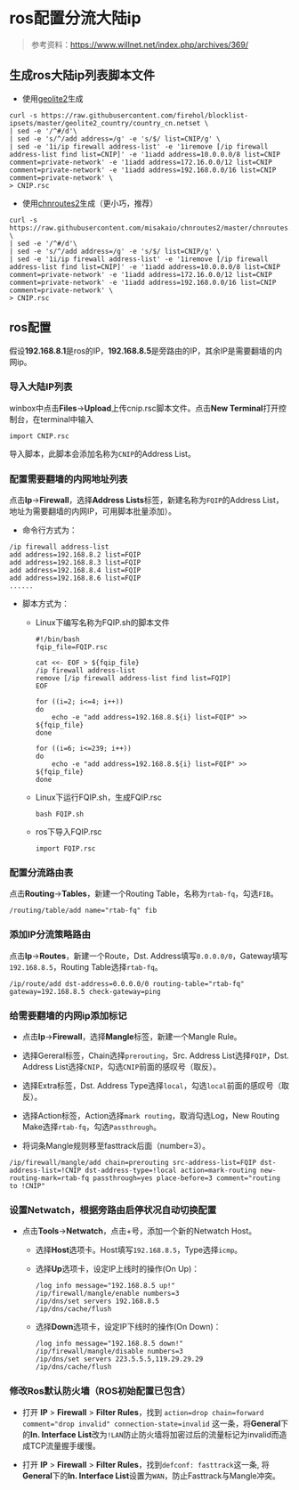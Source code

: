 # ros配置分流大陆ip

> 参考资料：<https://www.willnet.net/index.php/archives/369/>

## 生成ros大陆ip列表脚本文件

+ 使用[geolite2](https://github.com/firehol/blocklist-ipsets/tree/master/geolite2_country)生成

```shell
curl -s https://raw.githubusercontent.com/firehol/blocklist-ipsets/master/geolite2_country/country_cn.netset \
| sed -e '/^#/d'\
| sed -e 's/^/add address=/g' -e 's/$/ list=CNIP/g' \
| sed -e '1i/ip firewall address-list' -e '1iremove [/ip firewall address-list find list=CNIP]' -e '1iadd address=10.0.0.0/8 list=CNIP comment=private-network' -e '1iadd address=172.16.0.0/12 list=CNIP comment=private-network' -e '1iadd address=192.168.0.0/16 list=CNIP comment=private-network' \
> CNIP.rsc
```

+ 使用[chnroutes2](https://github.com/misakaio/chnroutes2)生成（更小巧，推荐）

```shell
curl -s https://raw.githubusercontent.com/misakaio/chnroutes2/master/chnroutes.txt \
| sed -e '/^#/d'\
| sed -e 's/^/add address=/g' -e 's/$/ list=CNIP/g' \
| sed -e '1i/ip firewall address-list' -e '1iremove [/ip firewall address-list find list=CNIP]' -e '1iadd address=10.0.0.0/8 list=CNIP comment=private-network' -e '1iadd address=172.16.0.0/12 list=CNIP comment=private-network' -e '1iadd address=192.168.0.0/16 list=CNIP comment=private-network' \
> CNIP.rsc
```

## ros配置

假设**192.168.8.1**是ros的IP，**192.168.8.5**是旁路由的IP，其余IP是需要翻墙的内网ip。

### 导入大陆IP列表

winbox中点击**Files**->**Upload**上传cnip.rsc脚本文件。点击**New Terminal**打开控制台，在terminal中输入

```shell
import CNIP.rsc
```

导入脚本，此脚本会添加名称为```CNIP```的Address List。

### 配置需要翻墙的内网地址列表

点击**Ip**->**Firewall**，选择**Address Lists**标签，新建名称为```FQIP```的Address List，地址为需要翻墙的内网IP，可用脚本批量添加）。

+ 命令行方式为：

```shell
/ip firewall address-list
add address=192.168.8.2 list=FQIP
add address=192.168.8.3 list=FQIP
add address=192.168.8.4 list=FQIP
add address=192.168.8.6 list=FQIP
......
```

+ 脚本方式为：
  + Linux下编写名称为FQIP.sh的脚本文件

    ```shell
    #!/bin/bash
    fqip_file=FQIP.rsc

    cat <<- EOF > ${fqip_file}
    /ip firewall address-list
    remove [/ip firewall address-list find list=FQIP]
    EOF

    for ((i=2; i<=4; i++))
    do
        echo -e "add address=192.168.8.${i} list=FQIP" >> ${fqip_file}
    done

    for ((i=6; i<=239; i++))
    do
        echo -e "add address=192.168.8.${i} list=FQIP" >> ${fqip_file}
    done
    ```

  + Linux下运行FQIP.sh，生成FQIP.rsc

    ```shell
    bash FQIP.sh
    ```

  + ros下导入FQIP.rsc

    ```shell
    import FQIP.rsc
    ```

### 配置分流路由表

点击**Routing**->**Tables**，新建一个Routing Table，名称为```rtab-fq```，勾选```FIB```。

```shell
/routing/table/add name="rtab-fq" fib
```

### 添加IP分流策略路由

点击**Ip**->**Routes**，新建一个Route，Dst. Address填写```0.0.0.0/0```，Gateway填写```192.168.8.5```，Routing Table选择```rtab-fq```。

```shell
/ip/route/add dst-address=0.0.0.0/0 routing-table="rtab-fq" gateway=192.168.8.5 check-gateway=ping
```

### 给需要翻墙的内网ip添加标记

+ 点击**Ip**->**Firewall**，选择**Mangle**标签，新建一个Mangle Rule。

+ 选择Gereral标签，Chain选择```prerouting```，Src. Address List选择```FQIP```，Dst. Address List选择```CNIP```，勾选```CNIP```前面的感叹号（取反）。

+ 选择Extra标签，Dst. Address Type选择```local```，勾选```local```前面的感叹号（取反）。

+ 选择Action标签，Action选择```mark routing```，取消勾选Log，New Routing Make选择```rtab-fq```，勾选```Passthrough```。

+ 将词条Mangle规则移至fasttrack后面（number=3）。

```shell
/ip/firewall/mangle/add chain=prerouting src-address-list=FQIP dst-address-list=!CNIP dst-address-type=!local action=mark-routing new-routing-mark=rtab-fq passthrough=yes place-before=3 comment="routing to !CNIP"
```

### 设置Netwatch，根据旁路由启停状况自动切换配置

+ 点击**Tools**->**Netwatch**，点击+号，添加一个新的Netwatch Host。
  + 选择**Host**选项卡。Host填写```192.168.8.5```，Type选择```icmp```。
  + 选择**Up**选项卡，设定IP上线时的操作(On Up)：

    ```shell
    /log info message="192.168.8.5 up!"
    /ip/firewall/mangle/enable numbers=3
    /ip/dns/set servers 192.168.8.5
    /ip/dns/cache/flush
    ```

  + 选择**Down**选项卡，设定IP下线时的操作(On Down)：

    ```shell
    /log info message="192.168.8.5 down!"
    /ip/firewall/mangle/disable numbers=3
    /ip/dns/set servers 223.5.5.5,119.29.29.29
    /ip/dns/cache/flush
    ```

### 修改Ros默认防火墙（ROS初始配置已包含）

+ 打开 **IP** > **Firewall** > **Filter Rules**，找到 `action=drop chain=forward comment="drop invalid" connection-state=invalid` 这一条，将**General**下的**In. Interface List**改为`!LAN`防止防火墙将加密过后的流量标记为invalid而造成TCP流量握手缓慢。

+ 打开 **IP** > **Firewall** > **Filter Rules**，找到`defconf: fasttrack`这一条, 将**General**下的**In. Interface List**设置为`WAN`，防止Fasttrack与Mangle冲突。
